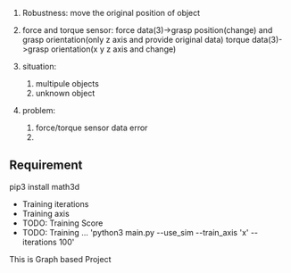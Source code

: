 1. Robustness: move the original position of object
2. force and torque sensor: 
    force data(3)->grasp position(change) and grasp orientation(only z axis and provide original data)
    torque data(3)->grasp orientation(x y z axis and change)
3. situation:
    1) multipule objects
    2) unknown object

4. problem:
    1) force/torque sensor data error
    2) 

## Requirement
pip3 install math3d
* Training iterations
* Training axis
* TODO: Training Score
* TODO: Training ...
'python3 main.py --use_sim --train_axis 'x' --iterations 100'


This is Graph based Project
